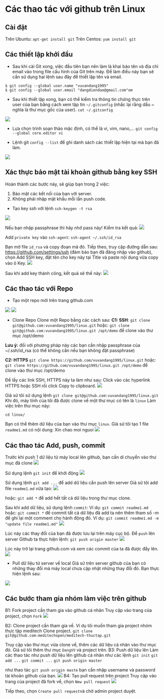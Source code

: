 # Các thao tác với github trên Linux
## Cài đặt
Trên Ubuntu:
`apt-get install git`
Trên Centos:
`yum install git`
## Các thiết lập khởi đầu
- Sau khi cài Git xong, việc đầu tiên bạn nên làm là khai báo tên và địa chỉ email vào trong file cấu hình của Git trên máy. Để làm điều này bạn sẽ cần sử dụng hai lệnh sau đây để thiết lập tên và email.
```
$ git config --global user.name "vuvandang1995"
$ git config --global user.email "dangdiendao@gmail.com"om
```
- Sau khi thiết lập xong, bạn có thể kiểm tra thông tin chứng thực trên user của bạn bằng cách xem tập tin `~/.gitconfig` (nhắc lại rằng dấu ~ nghĩa là thư mục gốc của user).
`cat ~/.gitconfig`
<img src="https://i.imgur.com/4APlpqY.png">

- Lựa chọn trình soạn thảo mặc định, có thể là vi, vim, nano,...
`git config --global core.editor vi`

- Lệnh git `config --list` để ghi danh sách các thiết lập hiện tại mà bạn đã làm.
<img src="https://i.imgur.com/B2k70cf.png">

## Xác thực bảo mật tài khoản github bằng key SSH
Hoàn thành các bước này, sẽ giúp bạn trong 2 việc:
1. Bảo mật các kết nối của bạn với server.
2. Không phải nhập mật khẩu mỗi lần push code.

- Tạo key ssh với lệnh `ssh-keygen -t rsa`
<img src="https://i.imgur.com/9vLWPFt.png">

Nếu bạn nhập passphrase thì hãy nhớ pass này!
Kiểm tra kết quả:
<img src="https://i.imgur.com/RQn4WPP.png">

Add `private key` vào `ssh-agent`:
`ssh-agent ~/.ssh/id_rsa`

Bạn mở file `id_rsa` và copy đoạn mã đó.
Tiếp theo, truy cập đường dẫn sau: https://github.com/settings/ssh (đảm bảo bạn đã đăng nhập vào github), chọn Add SSH key, đặt tên cho key này tại Title và paste nội dung vừa copy vào ô Key.
<img src="https://i.imgur.com/k0fe1VX.png">

Sau khi add key thành công, kết quả sẽ thế này:
<img src="https://i.imgur.com/vr1jKAa.png">

## Các thao tác với Repo
- Tạo một repo mới trên trang github.com
<img src="https://i.imgur.com/Cyg7Zpj.png">

<img src="https://i.imgur.com/2Kuzuug.png">

- Clone Repo
Clone một Repo bằng các cách sau:
**C1: SSH**: `git clone git@github.com:vuvandang1995/linux.git`
hoặc: `git clone git@github.com:vuvandang1995/linux.git /opt/demo` để clone vào thư mục /opt/demo

**Lưu ý:** đối với phương pháp này các bạn cần nhập passphrase của ~/.ssh/id_rsa (có thể không cần nếu bạn không đặt passphrase)

**C2: HTTPS** `git clone https://github.com/vuvandang1995/linux.git`
hoặc: `git clone https://github.com/vuvandang1995/linux.git /opt/demo` để clone vào thư mục /opt/demo

Để lấy các link SSH, HTTPS này ta làm như sau: Click vào các hyperlink HTTPS hoặc SSH rồi click Copy to clipboard.
<img src="https://i.imgur.com/KLKiFhk.png">


Giả sử tôi sử dụng lệnh 
`git clone git@github.com:vuvandang1995/linux.git`
Khi đó, máy tính của tôi đã được clone về một thư mục có tên là `linux`
Làm việc trên thư mục này:
```
cd linux/
```

Bạn có thể thêm dữ liệu của bạn vào thư mục `linux`. Giả sử tôi tạo 1 file `readme1.md` có nội dung: Xin chao moi nguoi
<img src="https://i.imgur.com/hfKPwsO.png">

## Các thao tác  Add, push, commit

Trước khi push 1 dữ liệu từ máy local lên github, bạn cần di chuyển vào thư mục đã clone
<img src="https://i.imgur.com/fnIlSrM.png">

Sử dụng lệnh `git init` để khởi động
<img src="https://i.imgur.com/48zVFmM.png">

Sử dụng lệnh `git add ...` để add dữ liệu cần push lên server
Giả sử tôi add file `readme1.md` vừa tạo:
<img src="https://i.imgur.com/n8a5xFL.png">

hoặc: `git add *` để add hết tất cả dữ liệu trong thư mục clone.

Sau khi add dữ liệu, sử dụng lệnh `commit`:
Ví dụ: `git commit readme1.md`
hoặc: `git commit *` để commit tất cả dữ liệu đã add
ta nên thêm tham số -m để ghi lại một comment cho hành động đó. Ví dụ:
`git commit readme1.md -m "update file readme1.md"`
<img src="https://i.imgur.com/IKKeCV6.png">

Lúc này các thay đổi của bạn đã được lưu lại trên máy cục bộ. Để `push` lên server Github ta thực hiện lệnh:
`git push origin master`
<img src="https://i.imgur.com/kvJEUK2.png">

Lúc này trở lại trang github.com và xem các commit của ta đã được đẩy lên.
<img src="https://i.imgur.com/fas22wY.png">

- Pull dữ liệu từ server về local
Giả sử trên server github của bạn có những thay đổi mà máy local chưa cập nhật những thay đổi đó. Bạn thực hiện lệnh sau:
<img src="https://i.imgur.com/lEZBFLK.png">

## Các bước tham gia nhóm làm việc trên github
B1: Fork project cần tham gia vào github cá nhân
Truy cập vào trang của project, chọn `Fork`
<img src="https://i.imgur.com/F29TxnU.png">

B2: Clone project cần tham gia về. Ví dụ tôi muốn tham gia project nhóm thực tập meditech
Clone project.
`git clone git@github.com:meditechopen/meditech-thuctap.git`

Truy cập vào thư mục vừa clone về, thêm các dữ liệu cá nhân vào thư mục đó.
Giả sử tôi thêm thư mục `DangVV` và project trên.
B3: Push dữ liệu lên 
Làm các thao tác như push dữ liệu lên github cá nhân như các lệnh
`git init`
`git add ...`
`git commit ...`
`git push origin master`

như thao tác `git push origin maste` bạn cần nhập username và password tài khoản github của bạn.
<img src="https://i.imgur.com/WyVcdqc.png">
B4: Tạo pull request trên project
Truy cập vào trang của project đã fork về, chọn `New pull request`
<img src="https://i.imgur.com/rRfKb8i.png">

Tiếp theo, chọn `Create pull request`và chờ admin project duyệt.

